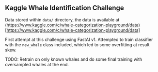 ## Kaggle Whale Identification Challenge

Data stored within `data/` directory, the data is available at (https://www.kaggle.com/c/whale-categorization-playground/data)[https://www.kaggle.com/c/whale-categorization-playground/data]

First attempt at this challenge using FastAI v1. Attempted to train classifier with the `new_whale` class included, which led to some overfitting at result skew.

TODO: Retrain on only known whales and do some final training with oversampled whales at the end.
